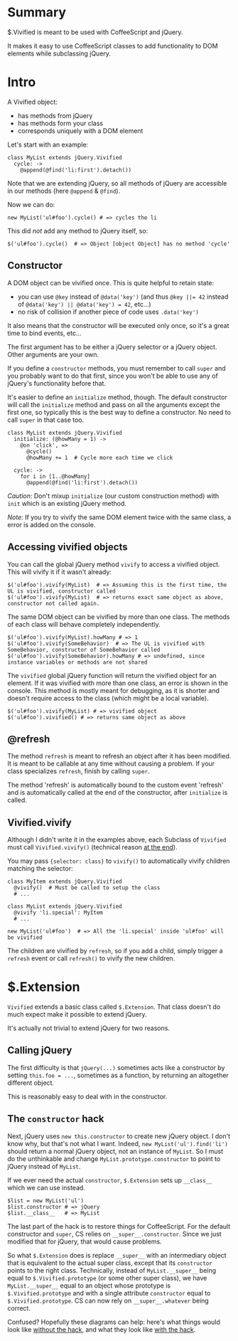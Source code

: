 # Summary

$.Vivified is meant to be used with CoffeeScript and jQuery.

It makes it easy to use CoffeeScript classes to add functionality to DOM elements while subclassing jQuery.

# Intro

A Vivified object:
- has methods from jQuery
- has methods form your class
- corresponds uniquely with a DOM element

Let's start with an example:

    class MyList extends jQuery.Vivified
      cycle: ->
        @append(@find('li:first').detach())

Note that we are extending jQuery, so all methods of jQuery are
accessible in our methods (here `@append` & `@find`).

Now we can do:

    new MyList('ul#foo').cycle() # => cycles the li

This did *not* add any method to jQuery itself, so:

    $('ul#foo').cycle()  # => Object [object Object] has no method 'cycle'

## Constructor

A DOM object can be vivified once. This is quite helpful to retain state:

* you can use `@key` instead of `@data('key')` (and thus `@key ||= 42` instead of `@data('key') || @data('key') = 42`, etc...)
* no risk of collision if another piece of code uses `.data('key')`

It also means that the constructor will be executed only once, so it's a great time to bind events, etc...

The first argument has to be either a jQuery selector or a jQuery object. Other arguments are your own.

If you define a `constructor` methods, you must remember to call `super` and you probably want to do that first, since you won't be able to use any of jQuery's functionality before that.

It's easier to define an `initialize` method, though. The default constructor will call the `initialize` method and pass on all the arguments except the first one, so typically this is the best way to define a constructor. No need to call `super` in that case too.

    class MyList extends jQuery.Vivified
      initialize: (@howMany = 1) ->
        @on 'click', =>
          @cycle()
          @howMany += 1  # Cycle more each time we click

      cycle: ->
        for i in [1..@howMany]
          @append(@find('li:first').detach())

*Caution*: Don't mixup `initialize` (our custom construction method) with `init` which is an existing jQuery method.

*Note*: If you try to vivify the same DOM element twice with the same class, a error is added on the console.

## Accessing vivified objects

You can call the global jQuery method `vivify` to access a vivified object. This will vivify it if it wasn't already:

    $('ul#foo').vivify(MyList)  # => Assuming this is the first time, the UL is vivified, constructor called
    $('ul#foo').vivify(MyList)  # => returns exact same object as above, constructor not called again.

The same DOM object can be vivified by more than one class. The methods of each class will behave completely independently.

    $('ul#foo').vivify(MyList).howMany # => 1
    $('ul#foo').vivify(SomeBehavior)  # => The UL is vivified with SomeBehavior, constructor of SomeBehavior called
    $('ul#foo').vivify(SomeBehavior).howMany # => undefined, since instance variables or methods are not shared

The `vivified` global jQuery function will return the vivified object for an element. If it was vivified with more than one class, an error is shown in the console. This method is mostly meant for debugging, as it is shorter and doesn't require access to the class (which might be a local variable).

    $('ul#foo').vivify(MyList) # => vivified object
    $('ul#foo').vivified() # => returns same object as above

## @refresh

The method `refresh` is meant to refresh an object after it has been modified. It is meant to be callable at any time without causing a problem. If your class specializes `refresh`, finish by calling `super`.

The method 'refresh' is automatically bound to the custom event 'refresh' and is automatically called at the end of the constructor, after `initialize` is called.

## Vivified.vivify

Although I didn't write it in the examples above, each Subclass of `Vivified` must call `Vivified.vivify()` (technical reason [at the end](#the-constructor-hack)).

You may pass `{selector: class}` to `vivify()` to automatically vivify children matching the selector:

    class MyItem extends jQuery.Vivified
      @vivify()  # Must be called to setup the class
      # ...

    class MyList extends jQuery.Vivified
      @vivify 'li.special': MyItem
      # ...

    new MyList('ul#foo')  # => All the 'li.special' inside 'ul#foo' will be vivified

The children are vivified by `refresh`, so if you add a child, simply trigger a `refresh` event or call `refresh()` to vivify the new children.

# $.Extension

`Vivified` extends a basic class called `$.Extension`. That class doesn't do much expect make it possible to extend jQuery.

It's actually not trivial to extend jQuery for two reasons.

## Calling jQuery

The first difficulty is that `jQuery(...)` sometimes acts like a constructor by setting `this.foo = ...`, sometimes as a function, by returning an altogether different object.

This is reasonably easy to deal with in the constructor.

## The `constructor` hack

Next, jQuery uses `new this.constructor` to create new jQuery object. I don't know why, but that's not what I want. Indeed, `new MyList('ul').find('li')` should return a normal jQuery object, not an instance of `MyList`. So I must do the unthinkable and change `MyList.prototype.constructor` to point to jQuery instead of `MyList`.

If we ever need the actual `constructor`, `$.Extension` sets up `__class__` which we can use instead.

    $list = new MyList('ul')
    $list.constructor # => jQuery
    $list.__class__   # => MyList

The last part of the hack is to restore things for CoffeeScript. For the default constructor and `super`, CS relies on `__super__.constructor`. Since we just modified that for jQuery, that would cause problems.

So what `$.Extension` does is replace `__super__` with an intermediary object that is equivalent to the actual super class, except that its `constructor` points to the right class. Technically, instead of `MyList.__super__` being equal to `$.Vivified.prototype` (or some other super class), we have `MyList.__super__` equal to an object whose prototype is `$.Vivified.prototype` and with a single attribute `constructor` equal to `$.Vivified.prototype`. CS can now rely on `__super__.whatever` being correct.

Confused? Hopefully these diagrams can help: here's what things would look like [without the hack](support/without_hack.jpg), and what they look like [with the hack](support/with_hack.jpg).
